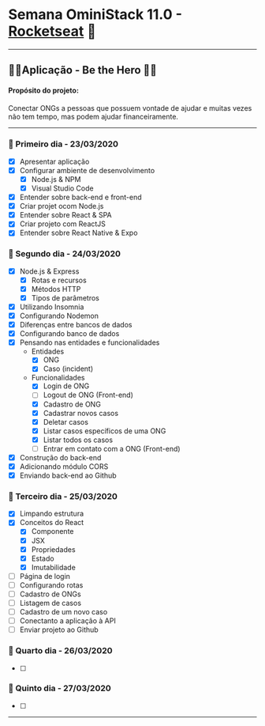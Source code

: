 # Semana OminiStack 11.0 - [Rocketseat](https://rocketseat.com.br/) 🚀

---

## 🦸‍♀️Aplicação - Be the Hero 🦸‍♂️

#### Propósito do projeto:

Conectar ONGs a pessoas que possuem vontade de ajudar e muitas vezes não tem tempo, mas podem ajudar financeiramente.

---

### 📌 Primeiro dia - 23/03/2020

- [x] Apresentar aplicação
- [x] Configurar ambiente de desenvolvimento
  - [x] Node.js & NPM
  - [x] Visual Studio Code
- [x] Entender sobre back-end e front-end
- [x] Criar projet ocom Node.js
- [x] Entender sobre React & SPA
- [x] Criar projeto com ReactJS
- [x] Entender sobre React Native & Expo

### 📌 Segundo dia - 24/03/2020

- [x] Node.js & Express
  - [x] Rotas e recursos
  - [x] Métodos HTTP
  - [x] Tipos de parâmetros
- [x] Utilizando Insomnia
- [x] Configurando Nodemon
- [x] Diferenças entre bancos de dados
- [x] Configurando banco de dados
- [x] Pensando nas entidades e funcionalidades
  - Entidades
    - [x] ONG
    - [x] Caso (incident)
  - Funcionalidades
    - [x] Login de ONG
    - [ ] Logout de ONG (Front-end)
    - [x] Cadastro de ONG
    - [x] Cadastrar novos casos
    - [x] Deletar casos
    - [x] Listar casos específicos de uma ONG
    - [x] Listar todos os casos
    - [ ] Entrar em contato com a ONG (Front-end)
- [x] Construção do back-end
- [x] Adicionando módulo CORS
- [x] Enviando back-end ao Github

### 📌 Terceiro dia - 25/03/2020

- [x] Limpando estrutura
- [x] Conceitos do React
  - [x] Componente
  - [x] JSX
  - [x] Propriedades
  - [x] Estado
  - [x] Imutabilidade
- [ ] Página de login
- [ ] Configurando rotas
- [ ] Cadastro de ONGs
- [ ] Listagem de casos
- [ ] Cadastro de um novo caso
- [ ] Conectanto a aplicação à API
- [ ] Enviar projeto ao Github

### 📌 Quarto dia - 26/03/2020

- [ ]

### 📌 Quinto dia - 27/03/2020

- [ ]

---
